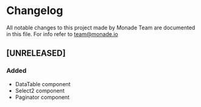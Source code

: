 # Changelog
All notable changes to this project made by Monade Team are documented in this file. For info refer to team@monade.io

## [UNRELEASED]
### Added
- DataTable component
- Select2 component
- Paginator component
